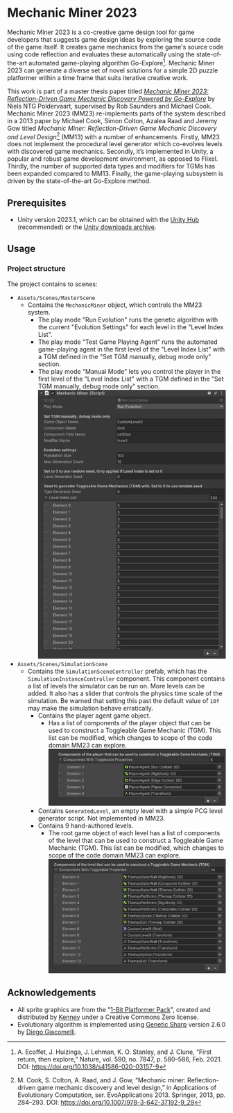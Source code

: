 # Mechanic Miner 2023

Mechanic Miner 2023 is a co-creative game design tool for game developers that suggests game design ideas by exploring the source code of the game itself. It creates game mechanics from the game's source code using code reflection and evaluates these automatically using the state-of-the-art automated game-playing algorithm Go-Explore[^1]. Mechanic Miner 2023 can generate a diverse set of novel solutions for a simple 2D puzzle platformer within a time frame that suits iterative creative work.

This work is part of a master thesis paper titled *[Mechanic Miner 2023: Reflection-Driven Game
Mechanic Discovery Powered by Go-Explore](./docs/Mechanic%20Miner%202023%20Reflection-Driven%20Game%20Mechanic%20Discovery%20Powered%20by%20Go-Explore%20-%20Niels%20Poldervaart%20(2024).pdf)* by Niels NTG Poldervaart, supervised by Rob Saunders and Michael Cook. Mechanic Miner 2023 (MM23) re-implements parts of the system described in a 2013 paper by Michael Cook, Simon Colton, Azalea Raad and Jeremy Gow titled *Mechanic Miner: Reflection-Driven Game Mechanic Discovery and Level Design*[^2] (MM13) with a number of enhancements. Firstly, MM23 does not implement the procedural level generator which co-evolves levels with discovered game mechanics. Secondly, it’s implemented in Unity, a popular and robust game development environment, as opposed to Flixel. Thirdly, the number of supported data types and modifiers for TGMs has been expanded compared to MM13. Finally, the game-playing subsystem is driven by the state-of-the-art Go-Explore method.

## Prerequisites

- Unity version 2023.1, which can be obtained with the [Unity Hub](https://unity.com/unity-hub) (recommended) or the [Unity downloads archive](https://unity.com/releases/editor/archive).

## Usage

### Project structure

The project contains to scenes:

- `Assets/Scenes/MasterScene`
  - Contains the `MechanicMiner` object, which controls the MM23 system.
    - The play mode "Run Evolution" runs the genetic algorithm with the current "Evolution Settings" for each level in the "Level Index List".
    - The play mode "Test Game Playing Agent" runs the automated game-playing agent in the first level of the "Level Index List" with a TGM defined in the "Set TGM manually, debug mode only" section.
    - The play mode "Manual Mode" lets you control the player in the first level of the "Level Index List" with a TGM defined in the "Set TGM manually, debug mode only" section.
      ![MechanicMinerComponent](./docs/MechanicMinerComponent.png)
- `Assets/Scenes/SimulationScene`
  - Contains the `SimulationSceneController` prefab, which has the `SimulationInstanceController` component. This component contains a list of levels the simulator can be run on. More levels can be added. It also has a slider that controls the physics time scale of the simulation. Be warned that setting this past the default value of `10f` may make the simulation behave erratically.
    - Contains the player agent game object.
      - Has a list of components of the player object that can be used to construct a Toggleable Game Mechanic (TGM). This list can be modified,  which changes to scope of the code domain MM23 can explore.
        ![PlayerAgentComponentListForTGM](./docs/PlayerAgentComponentListForTGM.png)
    - Contains `GeneratedLevel`, an empty level with a simple PCG level generator script. Not implemented in MM23.
    - Contains 9 hand-authored levels.
      - The root game object of each level has a list of components of the level that can be used to construct a Toggleable Game Mechanic (TGM). This list can be modified, which changes to scope of the code domain MM23 can explore.
        ![LevelComponentListForTGM](./docs/LevelComponentListForTGM.png)

## Acknowledgements

- All sprite graphics are from the "[1-Bit Platformer Pack](https://kenney.nl/assets/1-bit-platformer-pack)", created and distributed by [Kenney]((www.kenney.nl)) under a Creative Commons Zero license.
- Evolutionary algorithm is implemented using [Genetic Sharp](https://github.com/giacomelli/GeneticSharp) version 2.6.0 by [Diego Giacomelli](https://github.com/giacomelli).

[^1]: A. Ecoffet, J. Huizinga, J. Lehman, K. O. Stanley, and J. Clune, “First return, then explore,” Nature, vol. 590, no. 7847, p. 580–586, Feb. 2021. DOI: https://doi.org/10.1038/s41586-020-03157-9
[^2]: M. Cook, S. Colton, A. Raad, and J. Gow, “Mechanic miner: Reflection-driven game mechanic discovery and level design,” in Applications of Evolutionary Computation, ser. EvoApplications 2013. Springer, 2013, pp. 284–293. DOI: https://doi.org/10.1007/978-3-642-37192-9_29
